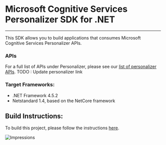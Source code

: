 # Microsoft Cognitive Services Personalizer SDK for .NET
 ----

 This SDK allows you to build applications that consumes Microsoft Cognitive Services Personalizer APIs.

 ### APIs

 For a full list of APIs under Personalizer, please see our [list of personalizer APIs](https://azure.microsoft.com/en-us/services/cognitive-services/). TODO : Update personalizer link  

### Target Frameworks:

* .NET Framework 4.5.2
* Netstandard 1.4, based on the NetCore framework

## Build Instructions:

To build this project, please follow the instructions [here](https://github.com/Azure/azure-sdk-for-net/blob/psSdkJson6/README.md).

![Impressions](https://azure-sdk-impressions.azurewebsites.net/api/impressions/azure-sdk-for-net%2Fsrc%2FSDKs%2FCognitiveServices%2FdataPlane%2FLanguage%2FTextAnalytics%2FTextAnalytics%2FReadme.png)
